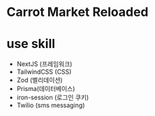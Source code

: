 # Carrot Market Reloaded

# use skill

- NextJS (프레임워크)
- TailwindCSS (CSS)
- Zod (벨리데이션)
- Prisma(데이터베이스)
- iron-session (로그인 쿠키)
- Twilio (sms messaging)
